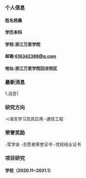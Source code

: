 ### 个人信息
#### 姓名杨晨
#### 学历本科
#### 学校:浙江万里学院
#### 邮箱:616342388@q.com
#### 地址:浙江万里学院回龙校区

### 最新消息
1.消息1

### 研究方向
-c语言学习及其应用
-通信工程

### 荣誉奖励
-奖学金
-志愿者荣誉证书
-党校结业证书

### 项目研究
#### 学校（2020.11~2021.1）
 
